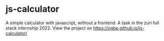 # js-calculator
A simple calculator with javascript, without a frontend. A task in the zuri full stack internship 2022. View the project on https://ogbe.github.io/js-calculator/
